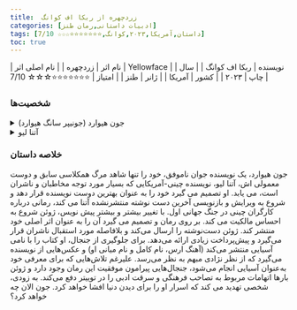 ```yaml
---
title:  زردچهره از ربکا اف کوانگ
categories: [ادبیات داستانی,رمان طنز]
tags: [داستان,آمریکا,۲۰۲۳,کوانگ,⭐⭐⭐⭐⭐⭐⭐☆☆☆ 7/10]
toc: true
---
```


| نام اثر | زردچهره |
| نام اصلی اثر | Yellowface |
| نویسنده | ربکا اف کوانگ |
| سال چاپ | ۲۰۲۳  |
| کشور | آمریکا  |
| ژانر | طنز   |
| امتیاز | ⭐⭐⭐⭐⭐⭐⭐☆☆☆ 7/10  |


### شخصیت‌ها

<details>
  <summary>جون هیوارد (جونیپر سانگ هیوارد)</summary>
 قهرمان و راوی رمان. جون یک نویسنده سفیدپوست است که پس از موفقیت متوسط ​​اولین کتابش با حرفه خود دست و پنجه نرم می کند. هنگامی که دوست و همکار او آتنا لیو به طور ناگهانی می میرد، ژوئن دست نوشته منتشرنشده آتنا در مورد کارگران چینی در طول جنگ جهانی اول را می دزدد و آن را به عنوان مال خودش می گذارد. این عمل سرقت ادبی زنجیره‌ای از رویدادها را به‌وجود می‌آورد که تنش‌های نژادی و اخلاقی در دنیای ادبی را آشکار می‌کند. تضاد درونی ژوئن و ابهام اخلاقی در رمان محوری است.
</details>

<details>
  <summary>آتنا لیو</summary>
 نویسنده موفق چینی-آمریکایی و دشمن جون. درخشش و موفقیت آتنا به شدت با ناامیدی جون از حرفه‌اش در تضاد است. آتنا در یک تصادف عجیب می میرد که منجر به تصمیم ژوئن برای سرقت کار او شد. اگرچه آتنا در بیشتر رمان مرده است، اما حضور او بسیار زیاد است، زیرا زندگی، هویت و کار او به نقطه کانونی تسخیر ژوئن تبدیل شده است.
</details>

### خلاصه داستان

جون هیوارد، یک نویسنده جوان ناموفق، خود را تنها شاهد مرگ همکلاسی سابق و دوست معمولی اش، آتنا لیو، نویسنده چینی-آمریکایی که بسیار مورد توجه مخاطبان و ناشران است، می یابد. او تصمیم می گیرد خود را به عنوان بهترین دوست نویسنده قرار دهد و شروع به ویرایش و بازنویسی آخرین دست نوشته منتشرنشده آتنا می کند، رمانی درباره کارگران چینی در جنگ جهانی اول. با تغییر بیشتر و بیشتر پیش نویس، ژوئن شروع به احساس مالکیت می کند. بر روی رمان و تصمیم می گیرد آن را به عنوان اثر اصلی خود منتشر کند. ژوئن دست‌نوشته را ارسال می‌کند و بلافاصله مورد استقبال ناشران قرار می‌گیرد و پیش‌پرداخت زیادی ارائه می‌دهد. برای جلوگیری از جنجال، او کتاب را با نامی آسیایی منتشر می‌کند (آهنگ ارس، نام کامل و نام میانی او) و عکس‌هایی از نویسنده می‌گیرد که از نظر نژادی مبهم به نظر می‌رسد. علیرغم تلاش‌هایی که برای معرفی خود به‌عنوان آسیایی انجام می‌شود، جنجال‌هایی پیرامون موفقیت این رمان وجود دارد و ژوئن بارها اتهامات مربوط به تصاحب فرهنگی و سرقت ادبی را در توییتر دفع می‌کند. به زودی، شخصی تهدید می کند که اسرار او را برای دیدن دنیا افشا خواهد کرد. جون الان چه خواهد کرد؟